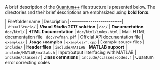 A brief description of the [Quantum++](https://github.com/vsoftco/qpp)
file structure is presented below. The directories and
their brief descriptions are emphasized using **bold fonts**.

| File/folder name          | Description
|---------------------------|		   
| `VisualStudio/`           | **Visual Studio 2017 solution**
| `doc/`                    | **Documentation**
| `doc/html/`               | **HTML Documentation**
| `doc/html/index.html`     | Main HTML documentation file 
| `doc/refman.pdf`          | Official API documentation file
| `examples/`               | **Usage examples**
| `examples/*.cpp`          | Example source files
| `include/`                | **Header files**
| `include/MATLAB`          | **MATLAB support**
| `include/MATLAB/matlab.h` | Input/output interfacing with MATLAB
| `include/classes/`        | **Class definitions**
| `include/classes/codes.h` | Quantum error correcting codes
